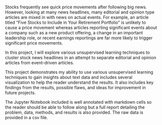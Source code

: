 Stocks frequently see quick price movements after following big news. However, looking at many news headlines, many editorial and opinion type articles are mixed in with news on actual events. For example, an article titled “Five Stocks to Include in Your Retirement Portfolio” is unlikely to cause a price movement whereas articles reporting significant events about a company such as a new product offering, a change in an important leadership role, or recent earnings reportings are far more likely to trigger significant price movements. 

In this project, I will explore various unsupervised learning techniques to cluster stock news headlines in an attempt to separate editorial and opinion articles from event-driven articles.

This project demonstrates my ability to use various unsupervised learning techniques to gain insights about text data and includes several visualization to help the reader understand the results. It also includes key findings from the results, possible flaws, and ideas for improvement in future projects.

The Jupyter Notebook included is well annotated with markdown cells so the reader should be able to follow along but a full report detailing the problem, data, methods, and results is also provided. The raw data is provided in a csv file.


